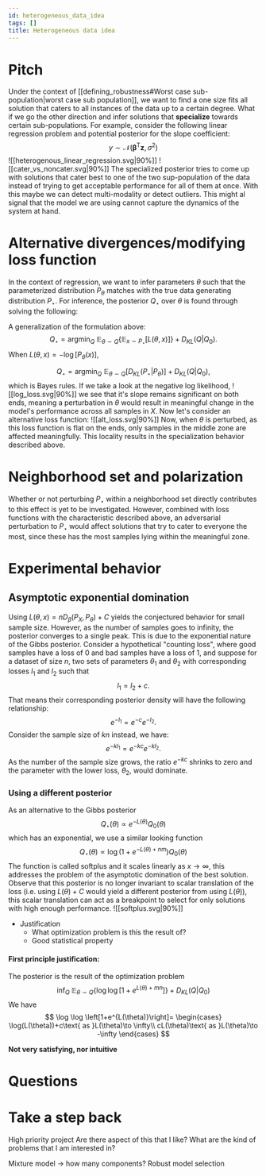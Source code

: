 ```yaml
---
id: heterogeneous_data_idea
tags: []
title: Heterogeneous data idea
---
```


# Pitch

Under the context of [[defining_robustness#Worst case sub-population|worst case sub population]], we want to find a one size fits all solution that caters to all instances of the data up to a certain degree. What if we go the other direction and infer solutions that **specialize** towards certain sub-populations. For example, consider the following linear regression problem and potential posterior for the slope coefficient:
$$
y\sim \mathcal{N}(\boldsymbol{\beta}^{\mathrm{T}}\mathbf{z},\sigma^2)
$$
![[heterogenous_linear_regression.svg|90%]]
![[cater_vs_noncater.svg|90%]]
The specialized posterior tries to come up with solutions that cater best to one of the two sup-population of the data instead of trying to get acceptable performance for all of them at once. With this maybe we can detect multi-modality or detect outliers. This might al signal that the model we are using cannot capture the dynamics of the system at hand.

# Alternative divergences/modifying loss function

In the context of regression, we want to infer parameters $\theta$ such that the parameterized distribution $P_{\theta}$ matches with the true data generating distribution $P_{\star}$. For inference, the posterior $Q_{\star}$ over $\theta$ is found through solving the following:

A generalization of the formulation above:
$$
Q_{\star}=\mathop{\mathrm{argmin}}_{Q}\ \mathbb{E}_{\theta \sim Q}\left\{\mathbb{E}_{x\sim P_{\star}}[L(\theta,x)]\right\}+D_{KL}(Q|Q_{0}).
$$
When $L(\theta,x)=-\log[P_{\theta}(x)]$,

$$
Q_{\star}=\mathop{\mathrm{argmin}}_{Q}\ \mathbb{E}_{\theta \sim Q}[D_{KL}(P_{\star }|P_{\theta})]+D_{KL}(Q|Q_{0}),
$$
which is Bayes rules. If we take a look at the negative log likelihood,
![[log_loss.svg|90%]]
we see that it's slope remains significant on both ends, meaning a perturbation in $\theta$ would result in meaningful change in the model's performance across all samples in $X$. Now let's consider an alternative loss function:
![[alt_loss.svg|90%]]
Now, when $\theta$ is perturbed, as this loss function is flat on the ends, only samples in the middle zone are affected meaningfully. This locality results in the specialization behavior described above.

# Neighborhood set and polarization

Whether or not perturbing $P_{\star}$ within a neighborhood set directly contributes to this effect is yet to be investigated. However, combined with loss functions with the characteristic described above, an adversarial perturbation to $P_{\star}$ would affect solutions that try to cater to everyone the most, since these has the most samples lying within the meaningful zone.

# Experimental behavior

## Asymptotic exponential domination

Using $L(\theta,x)=nD_{\beta}(P_{X},P_{\theta})+C$ yields the conjectured behavior for small sample size. However, as the number of samples goes to infinity, the posterior converges to a single peak. This is due to the exponential nature of the Gibbs posterior. Consider a hypothetical "counting loss", where good samples have a loss of $0$ and bad samples have a loss of $1$, and suppose for a dataset of size $n$, two sets of parameters $\theta_{1}$ and $\theta_{2}$ with corresponding losses $l_{1}$ and $l_{2}$ such that
$$
l_{1}=l_{2}+c.
$$
That means their corresponding posterior density will have the following relationship:
$$
e^{-l_{1}}=e^{-c}e^{-l_{2}}.
$$
Consider the sample size of $kn$ instead, we have:
$$
e^{-kl_{1}}=e^{-kc}e^{-kl_{2}}.
$$
As the number of the sample size grows, the ratio $e^{-kc}$ shrinks to zero and the parameter with the lower loss, $\theta_{2}$, would dominate.

### Using a different posterior

As an alternative to the Gibbs posterior
$$
Q_{\star}(\theta)\propto e^{-L(\theta)}Q_{0}(\theta)
$$
which has an exponential, we use a similar looking function
$$
Q_{\star}(\theta)\propto \log(1+e^{-L(\theta)+nm})Q_{0}(\theta)
$$
The function is called softplus and it scales linearly as $x\to \infty$, this addresses the problem of the asymptotic domination of the best solution. Observe that this posterior is no longer invariant to scalar translation of the loss (i.e. using $L(\theta)+C$ would yield a different posterior from  using $L(\theta)$), this scalar translation can act as a breakpoint to select for only solutions with high enough performance.
![[softplus.svg|90%]]
* Justification
    * What optimization problem is this the result of?
    * Good statistical property 

#### First principle justification:

The posterior is the result of the optimization problem
$$
\mathop{\mathrm{inf}}_{Q}\ \mathbb{E}_{\theta \sim Q}\left\{\log \log\left[1+e^{L(\theta)+mn}\right]\right\}+D_{KL}(Q|Q_{0})
$$
We have
$$
\log \log \left[1+e^{L(\theta)}\right]= \begin{cases}
\log(L(\theta))+c\text{ as }L(\theta)\to \infty\\
cL(\theta)\text{ as }L(\theta)\to -\infty
\end{cases}
$$

**Not very satisfying, nor intuitive**
# Questions

# Take a step back

High priority project
Are there aspect of this that I like?
What are the kind of problems that I am interested in?

Mixture model -> how many components?
Robust model selection
